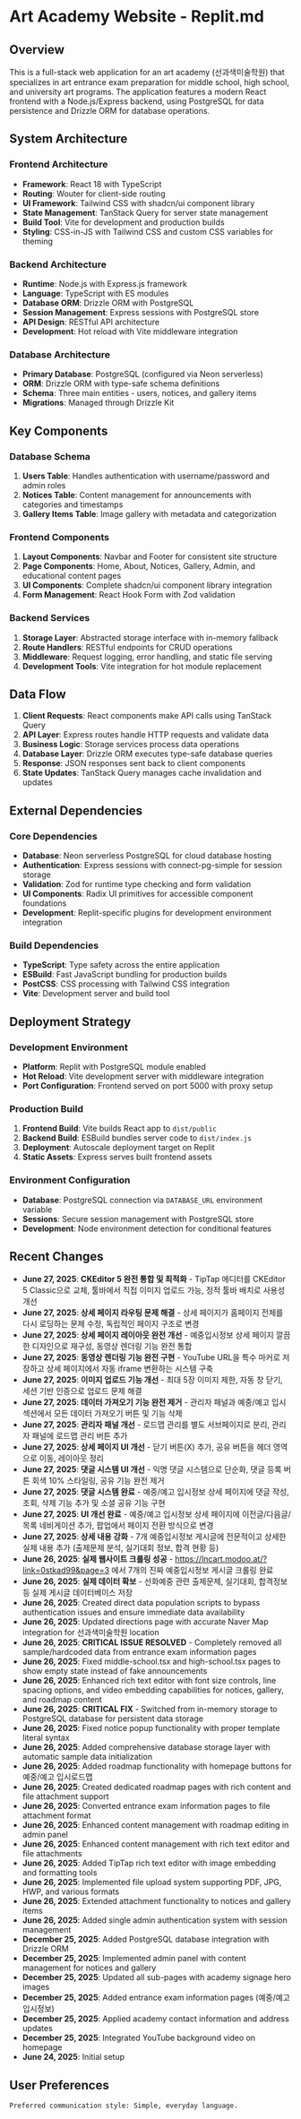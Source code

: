 # Art Academy Website - Replit.md

## Overview

This is a full-stack web application for an art academy (선과색미술학원) that specializes in art entrance exam preparation for middle school, high school, and university art programs. The application features a modern React frontend with a Node.js/Express backend, using PostgreSQL for data persistence and Drizzle ORM for database operations.

## System Architecture

### Frontend Architecture
- **Framework**: React 18 with TypeScript
- **Routing**: Wouter for client-side routing
- **UI Framework**: Tailwind CSS with shadcn/ui component library
- **State Management**: TanStack Query for server state management
- **Build Tool**: Vite for development and production builds
- **Styling**: CSS-in-JS with Tailwind CSS and custom CSS variables for theming

### Backend Architecture
- **Runtime**: Node.js with Express.js framework
- **Language**: TypeScript with ES modules
- **Database ORM**: Drizzle ORM with PostgreSQL
- **Session Management**: Express sessions with PostgreSQL store
- **API Design**: RESTful API architecture
- **Development**: Hot reload with Vite middleware integration

### Database Architecture
- **Primary Database**: PostgreSQL (configured via Neon serverless)
- **ORM**: Drizzle ORM with type-safe schema definitions
- **Schema**: Three main entities - users, notices, and gallery items
- **Migrations**: Managed through Drizzle Kit

## Key Components

### Database Schema
1. **Users Table**: Handles authentication with username/password and admin roles
2. **Notices Table**: Content management for announcements with categories and timestamps
3. **Gallery Items Table**: Image gallery with metadata and categorization

### Frontend Components
1. **Layout Components**: Navbar and Footer for consistent site structure
2. **Page Components**: Home, About, Notices, Gallery, Admin, and educational content pages
3. **UI Components**: Complete shadcn/ui component library integration
4. **Form Management**: React Hook Form with Zod validation

### Backend Services
1. **Storage Layer**: Abstracted storage interface with in-memory fallback
2. **Route Handlers**: RESTful endpoints for CRUD operations
3. **Middleware**: Request logging, error handling, and static file serving
4. **Development Tools**: Vite integration for hot module replacement

## Data Flow

1. **Client Requests**: React components make API calls using TanStack Query
2. **API Layer**: Express routes handle HTTP requests and validate data
3. **Business Logic**: Storage services process data operations
4. **Database Layer**: Drizzle ORM executes type-safe database queries
5. **Response**: JSON responses sent back to client components
6. **State Updates**: TanStack Query manages cache invalidation and updates

## External Dependencies

### Core Dependencies
- **Database**: Neon serverless PostgreSQL for cloud database hosting
- **Authentication**: Express sessions with connect-pg-simple for session storage
- **Validation**: Zod for runtime type checking and form validation
- **UI Components**: Radix UI primitives for accessible component foundations
- **Development**: Replit-specific plugins for development environment integration

### Build Dependencies
- **TypeScript**: Type safety across the entire application
- **ESBuild**: Fast JavaScript bundling for production builds
- **PostCSS**: CSS processing with Tailwind CSS integration
- **Vite**: Development server and build tool

## Deployment Strategy

### Development Environment
- **Platform**: Replit with PostgreSQL module enabled
- **Hot Reload**: Vite development server with middleware integration
- **Port Configuration**: Frontend served on port 5000 with proxy setup

### Production Build
1. **Frontend Build**: Vite builds React app to `dist/public`
2. **Backend Build**: ESBuild bundles server code to `dist/index.js`
3. **Deployment**: Autoscale deployment target on Replit
4. **Static Assets**: Express serves built frontend assets

### Environment Configuration
- **Database**: PostgreSQL connection via `DATABASE_URL` environment variable
- **Sessions**: Secure session management with PostgreSQL store
- **Development**: Node environment detection for conditional features

## Recent Changes

- **June 27, 2025**: **CKEditor 5 완전 통합 및 최적화** - TipTap 에디터를 CKEditor 5 Classic으로 교체, 툴바에서 직접 이미지 업로드 가능, 정적 툴바 배치로 사용성 개선
- **June 27, 2025**: **상세 페이지 라우팅 문제 해결** - 상세 페이지가 홈페이지 전체를 다시 로딩하는 문제 수정, 독립적인 페이지 구조로 변경
- **June 27, 2025**: **상세 페이지 레이아웃 완전 개선** - 예중입시정보 상세 페이지 깔끔한 디자인으로 재구성, 동영상 렌더링 기능 완전 통합
- **June 27, 2025**: **동영상 렌더링 기능 완전 구현** - YouTube URL을 특수 마커로 저장하고 상세 페이지에서 자동 iframe 변환하는 시스템 구축
- **June 27, 2025**: **이미지 업로드 기능 개선** - 최대 5장 이미지 제한, 자동 창 닫기, 세션 기반 인증으로 업로드 문제 해결
- **June 27, 2025**: **데이터 가져오기 기능 완전 제거** - 관리자 패널과 예중/예고 입시 섹션에서 모든 데이터 가져오기 버튼 및 기능 삭제
- **June 27, 2025**: **관리자 패널 개선** - 로드맵 관리를 별도 서브페이지로 분리, 관리자 패널에 로드맵 관리 버튼 추가
- **June 27, 2025**: **상세 페이지 UI 개선** - 닫기 버튼(X) 추가, 공유 버튼을 헤더 영역으로 이동, 레이아웃 정리
- **June 27, 2025**: **댓글 시스템 UI 개선** - 익명 댓글 시스템으로 단순화, 댓글 등록 버튼 회색 10% 스타일링, 공유 기능 완전 제거
- **June 27, 2025**: **댓글 시스템 완료** - 예중/예고 입시정보 상세 페이지에 댓글 작성, 조회, 삭제 기능 추가 및 소셜 공유 기능 구현
- **June 27, 2025**: **UI 개선 완료** - 예중/예고 입시정보 상세 페이지에 이전글/다음글/목록 네비게이션 추가, 팝업에서 페이지 전환 방식으로 변경
- **June 27, 2025**: **상세 내용 강화** - 7개 예중입시정보 게시글에 전문적이고 상세한 실제 내용 추가 (출제문제 분석, 실기대회 정보, 합격 현황 등)
- **June 26, 2025**: **실제 웹사이트 크롤링 성공** - https://lncart.modoo.at/?link=0stkad99&page=3 에서 7개의 진짜 예중입시정보 게시글 크롤링 완료
- **June 26, 2025**: **실제 데이터 확보** - 선화예중 관련 출제문제, 실기대회, 합격정보 등 실제 게시글 데이터베이스 저장
- **June 26, 2025**: Created direct data population scripts to bypass authentication issues and ensure immediate data availability
- **June 26, 2025**: Updated directions page with accurate Naver Map integration for 선과색미술학원 location
- **June 26, 2025**: **CRITICAL ISSUE RESOLVED** - Completely removed all sample/hardcoded data from entrance exam information pages
- **June 26, 2025**: Fixed middle-school.tsx and high-school.tsx pages to show empty state instead of fake announcements
- **June 26, 2025**: Enhanced rich text editor with font size controls, line spacing options, and video embedding capabilities for notices, gallery, and roadmap content
- **June 26, 2025**: **CRITICAL FIX** - Switched from in-memory storage to PostgreSQL database for persistent data storage
- **June 26, 2025**: Fixed notice popup functionality with proper template literal syntax  
- **June 26, 2025**: Added comprehensive database storage layer with automatic sample data initialization
- **June 26, 2025**: Added roadmap functionality with homepage buttons for 예중/예고 입시로드맵
- **June 26, 2025**: Created dedicated roadmap pages with rich content and file attachment support
- **June 26, 2025**: Converted entrance exam information pages to file attachment format
- **June 26, 2025**: Enhanced content management with roadmap editing in admin panel
- **June 26, 2025**: Enhanced content management with rich text editor and file attachments
- **June 26, 2025**: Added TipTap rich text editor with image embedding and formatting tools
- **June 26, 2025**: Implemented file upload system supporting PDF, JPG, HWP, and various formats
- **June 26, 2025**: Extended attachment functionality to notices and gallery items
- **June 26, 2025**: Added single admin authentication system with session management
- **December 25, 2025**: Added PostgreSQL database integration with Drizzle ORM
- **December 25, 2025**: Implemented admin panel with content management for notices and gallery
- **December 25, 2025**: Updated all sub-pages with academy signage hero images
- **December 25, 2025**: Added entrance exam information pages (예중/예고 입시정보)
- **December 25, 2025**: Applied academy contact information and address updates
- **December 25, 2025**: Integrated YouTube background video on homepage
- **June 24, 2025**: Initial setup

## User Preferences

```
Preferred communication style: Simple, everyday language.
```